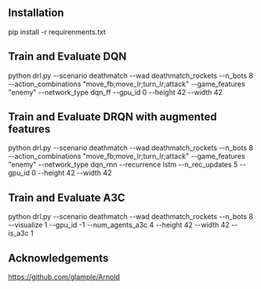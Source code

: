  ## Installation
pip install -r requirenments.txt




## Train and Evaluate DQN
python drl.py --scenario deathmatch --wad deathmatch_rockets --n_bots 8 --action_combinations "move_fb;move_lr;turn_lr;attack"  --game_features "enemy" --network_type dqn_ff --gpu_id 0 --height 42 --width 42


## Train and Evaluate DRQN with augmented features
python drl.py --scenario deathmatch --wad deathmatch_rockets --n_bots 8 --action_combinations "move_fb;move_lr;turn_lr;attack" --game_features "enemy" --network_type dqn_rnn --recurrence lstm --n_rec_updates 5 --gpu_id 0 --height 42 --width 42


## Train and Evaluate A3C

python drl.py --scenario deathmatch --wad deathmatch_rockets --n_bots 8  --visualize 1 --gpu_id -1 --num_agents_a3c 4 --height 42 --width 42 --is_a3c 1




## Acknowledgements
https://github.com/glample/Arnold
